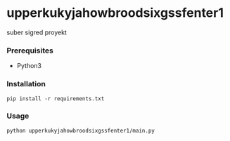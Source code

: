 # upperkukyjahowbroodsixgssfenter1
suber sigred proyekt

### Prerequisites
- Python3

### Installation
```
pip install -r requirements.txt
```

### Usage
```
python upperkukyjahowbroodsixgssfenter1/main.py
```

